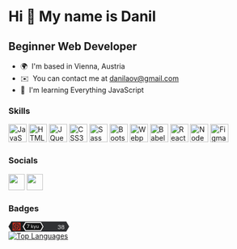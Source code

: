 Hi 👋 My name is Danil
===============================

Beginner Web Developer
----------------------

* 🌍  I'm based in Vienna, Austria
* ✉️  You can contact me at [danilaov@gmail.com](mailto:danilaov@gmail.com)
* 🧠  I'm learning Everything JavaScript

### Skills


<p align="left">
<a href="https://developer.mozilla.org/en-US/docs/Web/JavaScript" target="_blank" rel="noreferrer"><img src="https://raw.githubusercontent.com/danielcranney/readme-generator/main/public/icons/skills/javascript-colored.svg" width="36" height="36" alt="JavaScript" /></a>
<a href="https://developer.mozilla.org/en-US/docs/Glossary/HTML5" target="_blank" rel="noreferrer"><img src="https://raw.githubusercontent.com/danielcranney/readme-generator/main/public/icons/skills/html5-colored.svg" width="36" height="36" alt="HTML5" /></a>
<a href="https://jquery.com/" target="_blank" rel="noreferrer"><img src="https://raw.githubusercontent.com/danielcranney/readme-generator/main/public/icons/skills/jquery-colored.svg" width="36" height="36" alt="JQuery" /></a>
<a href="https://www.w3.org/TR/CSS/#css" target="_blank" rel="noreferrer"><img src="https://raw.githubusercontent.com/danielcranney/readme-generator/main/public/icons/skills/css3-colored.svg" width="36" height="36" alt="CSS3" /></a>
<a href="https://sass-lang.com/" target="_blank" rel="noreferrer"><img src="https://raw.githubusercontent.com/danielcranney/readme-generator/main/public/icons/skills/sass-colored.svg" width="36" height="36" alt="Sass" /></a>
<a href="https://getbootstrap.com/" target="_blank" rel="noreferrer"><img src="https://raw.githubusercontent.com/danielcranney/readme-generator/main/public/icons/skills/bootstrap-colored.svg" width="36" height="36" alt="Bootstrap" /></a>
<a href="https://webpack.js.org/" target="_blank" rel="noreferrer"><img src="https://raw.githubusercontent.com/danielcranney/readme-generator/main/public/icons/skills/webpack-colored.svg" width="36" height="36" alt="Webpack" /></a>
<a href="https://babeljs.io/" target="_blank" rel="noreferrer"><img src="https://raw.githubusercontent.com/danielcranney/readme-generator/main/public/icons/skills/babel-colored.svg" width="36" height="36" alt="Babel" /></a>
<a href="https://reactjs.org/" target="_blank" rel="noreferrer"><img src="https://raw.githubusercontent.com/danielcranney/readme-generator/main/public/icons/skills/react-colored.svg" width="36" height="36" alt="React" /></a>
<a href="https://nodejs.org/en/" target="_blank" rel="noreferrer"><img src="https://raw.githubusercontent.com/danielcranney/readme-generator/main/public/icons/skills/nodejs-colored.svg" width="36" height="36" alt="NodeJS" /></a>
<a href="https://www.figma.com/" target="_blank" rel="noreferrer"><img src="https://raw.githubusercontent.com/danielcranney/readme-generator/main/public/icons/skills/figma-colored.svg" width="36" height="36" alt="Figma" /></a>
</p>


### Socials

<p align="left"> <a href="https://www.github.com/danilaov" target="_blank" rel="noreferrer"><img src="https://raw.githubusercontent.com/danielcranney/readme-generator/main/public/icons/socials/github.svg" width="32" height="32" /></a> <a href="https://www.linkedin.com/in/danilaov" target="_blank" rel="noreferrer"><img src="https://raw.githubusercontent.com/danielcranney/readme-generator/main/public/icons/socials/linkedin.svg" width="32" height="32" /></a></p>

### Badges
<svg width="120" height="20" viewBox="0 0 120 20" xmlns="http://www.w3.org/2000/svg">
    <path fill="#303133" d="M114.226 20L120 10l-5.774-10H15.774v20z"/>
    <path fill="#1D1D1F" opacity=".99" d="M5.774 20L0 10 5.774 0H64.97l5.773 10-5.773 10z"/>
    <path fill="#141414" d="M63.51 17.36L67.606 10 63.51 2.64H34.05L29.951 10l4.097 7.36z"/>
    <text fill="#E6E6E6" font-family="Lato, HelveticaNeue, Helvetica Neue, Helvetica, Arial, sans-serif" font-size="10" x="20" y="12" text-anchor="middle" transform="translate(28 1)">7 kyu</text>
    <path fill="#E6E6E6" d="M33.196 19L28 10l5.196-9h31.177l5.196 9-5.196 9H33.196zm29.966-2.078l4-6.922-4-6.922H34.397l-4 6.922 4 6.922h28.765z" />
    <text fill="#E8E8E8" font-family="Lato, HelveticaNeue, Helvetica Neue, Helvetica, Arial, sans-serif" font-size="12" x="111" y="14.5" text-anchor="end">38</text>
    <path fill="#B92F21" d="M22.665 2H9.335C8.601 2 8 2.6 8 3.335v13.33C8 17.399 8.6 18 9.335 18h13.33c.734 0 1.335-.6 1.335-1.335V3.335C24 2.601 23.4 2 22.665 2zm.303 9.508c-.066.065-.128.133-.218.226.129.772-.377 1.23-.931 1.658-.578.446-1.156.892-1.74 1.329-.131.097-.29.156-.438.233-.364 1.006-.502 1.13-1.274 1.112-.184.497-.551.694-1.085.554-.035-.01-.09-.04-.102-.028-.518.533-1.114.122-1.654.087-.4-.026-.804-.283-1.164-.505-.304-.188-.52-.534-.952-.434a.074.074 0 0 1-.054-.01c-.416-.302-.92-.116-1.343-.23-.548-.147-1.035-.53-1.537-.831-.076-.046-.09-.195-.129-.299-.025-.069-.026-.19-.066-.204-.548-.187-.527-.708-.709-1.125-.169-.388-.286-.735-.072-1.138a.472.472 0 0 0 .006-.357c-.277-.66-.283-.658-.215-1.315-.567-.483-.65-.85-.19-1.432-.184-.418-.277-.84.227-1.143.038-.023.05-.096.064-.149.164-.645.652-1.051 1.164-1.368.469-.291 1.04-.364 1.35-.951.115-.22.473-.348.545-.682.017-.08.105-.157.18-.207.369-.247.8-.374 1.138-.708.142-.14.538-.023.913-.023.5-.623 1.185-.117 1.818-.036.299.038.567.305.855.455.127.066.27.109.409.143.088.022.196-.019.275.016.444.192.886.318 1.369.131.066-.025.214.025.252.086.31.496.94.336 1.32.658.109.093.126.293.2.482.364.119.76.262.664.806.39.24.135.747.425 1.028-.306.67.408 1.228.208 1.932.095.066.238.126.323.233.12.153.325.42.274.501-.311.497.363 1.044-.106 1.505zm-7.124-6.072c-.739.273-.748.286-.583.949-.359.16-.576.42-.386.855.024.056.01.16-.03.205-.17.2-.137.384-.049.614.048.127-.047.31-.077.464.158.217.33.424.464.653.05.086.063.28.011.32a.402.402 0 0 1-.347.042c-.387-.168-.793-.322-1.127-.569-.262-.193-.445-.504-.631-.784-.136-.205-.22-.443-.378-.77.035-.07.126-.243.208-.42.058-.124.176-.281.14-.377-.104-.28.096-.497.1-.726.012-.593.667-.713.786-1.2.634-.278 1.22-.738 1.986-.51.119.035.249.033.357.046.138.279-.01.433-.15.617-.128.168-.194.383-.294.59zm4.589.516c.28.248.495.44.74.655l.195.867-.112.089c-.492-.321-1.117.035-1.593-.382-.036-.032-.108-.042-.16-.034-.476.073-.976.083-1.422.243-.84.302-1.61.747-2.147 1.611-.367-.39-.364-.79-.28-1.186.082-.383.218-.754.34-1.163.465.006.444-.43.571-.689 1.035-.397 2.03-.831 3.2-.419.111.257.326.524.668.408zm-4.476 4.531c.413.894.114 1.677-.258 2.416-.16.21-.32.418-.477.63-.044.058-.081.176-.121.176-.557-.002-.89.552-1.475.546-.47-.004-.918.085-1.4-.079a3.642 3.642 0 0 1-1.43-.897c-.344-.34-.434-.67-.31-1.111h1.127c.27.33.652.51 1.146.216.081-.049.21-.011.316-.024.214-.027.43-.049.64-.096.207-.047.407-.124.61-.188.07-.021.161-.02.208-.065.295-.284.585-.574.867-.871.177-.188.335-.392.557-.653zm-4.56-3.953c-.053.463.004.825.439 1.05-.17.48-.203.902.388 1.073.033.01.084.038.086.06.044.528.506.583.844.816.54.372 1.08.61 1.743.531.108-.012.225.042.348.068-.067.532-.47.782-.8.899-.622.222-1.255.63-1.986.274-.14-.068-.356.02-.479.032-.762-.354-1.128-1.088-1.767-1.56.03-.33.276-.718-.143-.942.103-1.008.464-1.798 1.327-2.301zm9.281 6.782c-.07-.19-.182-.336-.16-.456.071-.367-.073-.61-.39-.81.146-.449-.008-.777-.409-1.016a.454.454 0 0 1-.18-.303c-.036-.31-.199-.46-.497-.497-.089-.011-.211-.026-.254-.086-.431-.595-1.1-.585-1.722-.693-.15-.026-.3-.047-.467-.072.046-.535.476-.69.755-.793.64-.235 1.336-.555 2.02-.264.544.233 1.214.272 1.574.882.11.188.365.29.552.431l.343 1.055v1.096c-.292.443-.515 1.055-1.165 1.526zm-6.337 1.87c1.043.015 1.154-.053 1.389-.821.444-.148.826-.38.831-.948 0-.07.108-.138.166-.207.07-.084.19-.161.201-.252.082-.678.228-1.36-.009-2.036-.094-.268-.2-.532-.34-.905.273.028.455.01.609.068.657.24 1.182.681 1.593 1.227.194.257.245.621.392 1.022-.162.237-.237.582.062.932-.394.319-.599.694-.535 1.13l-.96.922-.836.372c-.264.05-.522.122-.784.14-.252.018-.558.064-.751-.051-.322-.192-.838-.047-1.028-.592z" />
  </svg>
  
<br>
<a href="https://github.com/danilaov" align="left"><img src="https://github-readme-stats.vercel.app/api/top-langs/?username=danilaov&langs_count=10&title_color=0891b2&text_color=ffffff&icon_color=0891b2&bg_color=1c1917&hide_border=true&locale=en&custom_title=Top%20%Languages" alt="Top Languages" /></a>
